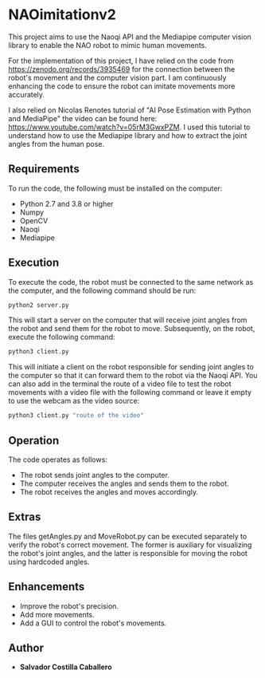 # NAOimitationv2
This project aims to use the Naoqi API and the Mediapipe computer vision library to enable the NAO robot to mimic human movements.

For the implementation of this project, I have relied on the code from https://zenodo.org/records/3935469 for the connection between the robot's movement and the computer vision part. I am continuously enhancing the code to ensure the robot can imitate movements more accurately.

I also relied on Nicolas Renotes tutorial of "AI Pose Estimation with Python and MediaPipe" the video can be found here: https://www.youtube.com/watch?v=05rM3GwxPZM. I used this tutorial to understand how to use the Mediapipe library and how to extract the joint angles from the human pose.



## Requirements
To run the code, the following must be installed on the computer:
* Python 2.7 and 3.8 or higher
* Numpy
* OpenCV
* Naoqi
* Mediapipe

## Execution
To execute the code, the robot must be connected to the same network as the computer, and the following command should be run:
```bash
python2 server.py
```
This will start a server on the computer that will receive joint angles from the robot and send them for the robot to move. Subsequently, on the robot, execute the following command:
```bash
python3 client.py
```
This will initiate a client on the robot responsible for sending joint angles to the computer so that it can forward them to the robot via the Naoqi API.
You can also add in the terminal the route of a video file to test the robot movements with a video file with the following command or leave it empty to use the webcam as the video source:
```bash
python3 client.py "route of the video"
```


## Operation
The code operates as follows:
* The robot sends joint angles to the computer.
* The computer receives the angles and sends them to the robot.
* The robot receives the angles and moves accordingly.

## Extras
The files getAngles.py and MoveRobot.py can be executed separately to verify the robot's correct movement. The former is auxiliary for visualizing the robot's joint angles, and the latter is responsible for moving the robot using hardcoded angles.

## Enhancements
* Improve the robot's precision.
* Add more movements.
* Add a GUI to control the robot's movements.

## Author
* **Salvador Costilla Caballero**